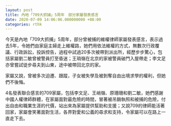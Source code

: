 ```yaml
---
layout: post
title: 內地「709大抓捕」5周年　部分家屬發表感言
date: 2020-07-09 14:06:06.000000000 +08:00
categories: rthk
---
```


今天是內地「709大抓捕」5周年，部分曾被捕的維權律師家屬發表感言，表示過去5年，令她們由家庭主婦走上維權路，她們用依法維權的方式，無數次行政覆議、行政訴訟，投訴控告，過程中試過20多次被帶到派出所，經歷步步驚心，包括家屬劉二敏曾被警員打至昏迷；王琑嶺在北京的家被警員破門入屋帶走；李文足亦曾嘗試徒步尋夫到山東，途中被帶回北京的家。

家屬又說，曾被多次迫遷、跟蹤，子女被失學及被剝奪自由出境求學的權利，但她們不後悔。

4名發表聯合感言的709家屬，包括李文足、王峭嶺、原珊珊和劉二敏，她們感謝中國人權律師群體，在家屬面對最危險的時間，冒著被吊銷執照和被捕的危險，付出自由和職業生涯的代價，站出來為家屬提供幫助和支援；又說709的律師能活著回家，家屬會笑著面對生活，各界對愛和公義的尋求和支持，令家屬可以在路上一直走下去。
